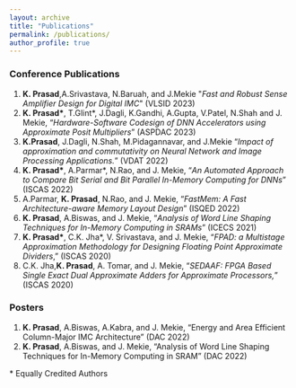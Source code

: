 ```yaml
---
layout: archive
title: "Publications"
permalink: /publications/
author_profile: true
---
```

### Conference Publications
1. **K. Prasad**,A.Srivastava, N.Baruah,  and J.Mekie "_Fast and Robust Sense Amplifier Design for Digital IMC_" (VLSID 2023)
2. **K. Prasad\***, T.Glint\*, J.Dagli, K.Gandhi, A.Gupta, V.Patel, N.Shah and J. Mekie, “_Hardware-Software Codesign of DNN Accelerators using Approximate Posit Multipliers_” (ASPDAC 2023)
3. **K.Prasad**, J.Dagli, N.Shah, M.Pidagannavar,  and J.Mekie “_Impact of approximation and commutativity on Neural Network and Image Processing Applications._” (VDAT 2022)
4. **K. Prasad\***, A.Parmar\*, N.Rao, and J. Mekie, “_An Automated Approach to Compare Bit Serial and Bit Parallel In-Memory Computing for DNNs_” (ISCAS 2022)
5. A.Parmar, **K. Prasad**, N.Rao, and J. Mekie, “_FastMem: A Fast Architecture-aware Memory Layout Design_” (ISQED 2022)
6. **K. Prasad**, A.Biswas, and J. Mekie, “_Analysis of Word Line Shaping Techniques for In-Memory Computing in SRAMs_”  (ICECS 2021) 
7. **K. Prasad\***, C.K. Jha\*, V. Srivastava, and J. Mekie, “_FPAD: a Multistage Approximation Methodology for Designing Floating Point Approximate Dividers_,” (ISCAS 2020)
8. C.K. Jha,**K. Prasad**, A. Tomar, and J. Mekie, “_SEDAAF: FPGA Based Single Exact Dual Approximate Adders for Approximate Processors,_” (ISCAS 2020)

### Posters

1. **K. Prasad**, A.Biswas, A.Kabra, and J. Mekie, “Energy and Area Efficient Column-Major IMC Architecture” (DAC 2022)
2. **K. Prasad**, A.Biswas, and J. Mekie, “Analysis of Word Line Shaping Techniques for In-Memory Computing in SRAM” (DAC 2022)

\* Equally Credited Authors

<!-- 
* Prasad, K.\*, Jha, C. K.\*, Srivastava, V. K., & Mekie, J. <a href="https://github.com/ConstantNIT/kailashprasad/blob/master/_pages/fpad.pdf" target="_blank">**FPAD: a Multistage Approximation Methodology for Designing Floating Point Approximate Dividers**</a> IEEE International Symposium on Circuits and Systems 2020, Seville, Spain May 17-20, 2020 \***Equal Contribution**

* Jha, C. K., Prasad, K., Tomar, S. A., & Mekie, J. <a href="https://github.com/ConstantNIT/kailashprasad/blob/master/_pages/sedaf.pdf" target="_blank">**SEDAAF: FPGA Based Single Exact Dual Approximate Adders for Approximate Processors**</a> IEEE International Symposium on Circuits and Systems 2020, Seville, Spain May 17-20, 2020

* Prasad, K., Biswas, A., & Mekie, J. <a href="https://github.com/ConstantNIT/kailashprasad/blob/master/_pages/wls.pdf" target="_blank">**Analysis of Word Line Shaping Techniques for In-Memory Computing in SRAMs**</a> (Paper Accepted in IEEE International Conference on Electronics Circuits and Systems 2021, Dubai, UAE Nov 28 - Dec 01, 2021)

 -->

